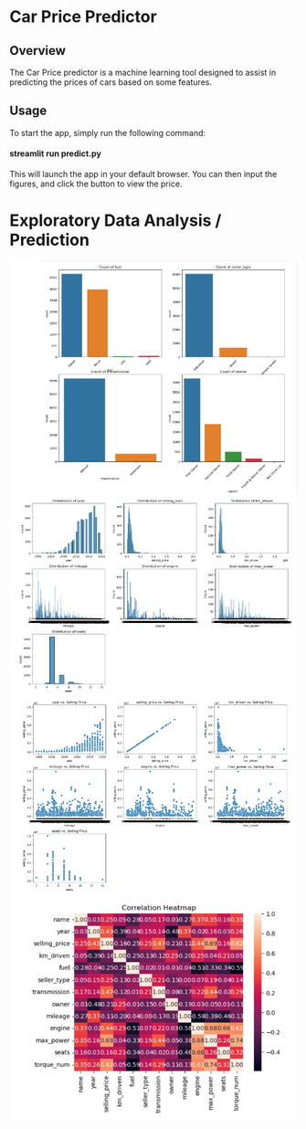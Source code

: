 # Car Price Predictor
## Overview
The Car Price predictor is a machine learning tool designed to assist in predicting the prices of cars based on some features. 

## Usage
To start the app, simply run the following command:

#### streamlit run predict.py 
This will launch the app in your default browser. You can then input the figures, and click the button to view the price. 

# Exploratory Data Analysis / Prediction
![Price Prediction](Images/Image.png)
![Price Prediction](Images/Image%202.png)
![Price Prediction](Images/Image%203.png)
![Price Prediction](Images/Image%204.png)